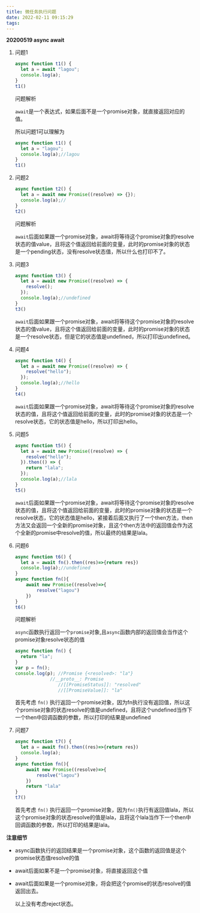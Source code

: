 ```yaml
---
title: 微任务执行问题
date: 2022-02-11 09:15:29
tags:
---
```


**20200519 async await**

1. 问题1

   ```js
   async function t1() {
     let a = await "lagou";
     console.log(a);
   }
   t1()
   ```

   问题解析

   `await`是一个表达式，如果后面不是一个promise对象，就直接返回对应的值。

   所以问题1可以理解为
   
   ```js
   async function t1() {
     let a = "lagou";
     console.log(a);//lagou
   }
   t1()
   ```
   
2. 问题2

   ```js
   async function t2() {
     let a = await new Promise((resolve) => {});
     console.log(a);//
   }
   t2()
   ```

   问题解析

   `await`后面如果跟一个promise对象，await将等待这个promise对象的resolve状态的值value，且将这个值返回给前面的变量，此时的promise对象的状态是一个pending状态，没有resolve状态值，所以什么也打印不了。

3. 问题3

   ```js
   async function t3() {
     let a = await new Promise((resolve) => {
       resolve();
     });
     console.log(a);//undefined
   }
   t3()
   ```

   `await`后面如果跟一个promise对象，await将等待这个promise对象的resolve状态的值value，且将这个值返回给前面的变量，此时的promise对象的状态是一个resolve状态，但是它的状态值是undefined，所以打印出undefined。

4. 问题4

   ```js
   async function t4() {
     let a = await new Promise((resolve) => {
       resolve("hello");
     });
     console.log(a);//hello
   }
   t4()
   ```

   `await`后面如果跟一个promise对象，await将等待这个promise对象的resolve状态的值，且将这个值返回给前面的变量，此时的promise对象的状态是一个resolve状态，它的状态值是hello，所以打印出hello。

5. 问题5

   ```js
   async function t5() {
     let a = await new Promise((resolve) => {
       resolve("hello");
     }).then(() => {
       return "lala";
     });
     console.log(a);//lala
   }
   t5()
   ```

   `await`后面如果跟一个promise对象，await将等待这个promise对象的resolve状态的值，且将这个值返回给前面的变量，此时的promise对象的状态是一个resolve状态，它的状态值是hello，紧接着后面又执行了一个then方法，then方法又会返回一个全新的promise对象，且这个then方法中的返回值会作为这个全新的promise中resolve的值，所以最终的结果是lala。

6. 问题6

   ```js
   async function t6() {
     let a = await fn().then((res)=>{return res})
     console.log(a);//undefined
   }
   async function fn(){
       await new Promise((resolve)=>{
           resolve("lagou")
       })
   }
   t6()
   ```

   问题解析

   `async`函数执行返回一个`promise`对象,且`async`函数内部的返回值会当作这个promise对象resolve状态的值

   ```js
   async function fn() {
     return "la";
   }
   var p = fn();
   console.log(p); //Promise {<resolved>: "la"}
   				//__proto__: Promise
                   //[[PromiseStatus]]: "resolved"
                   //[[PromiseValue]]: "la"
   ```

   

   首先考虑 `fn()` 执行返回一个promise对象，因为fn执行没有返回值，所以这个promise对象的状态resolve的值是undefined，且将这个undefined当作下一个then中回调函数的参数，所以打印的结果是undefined

7. 问题7

   ```js
   async function t7() {
     let a = await fn().then((res)=>{return res})
     console.log(a);
   }
   async function fn(){
       await new Promise((resolve)=>{
           resolve("lagou")
       })
       return "lala"
   }
   t7()
   
   ```

   首先考虑 `fn()` 执行返回一个promise对象，因为`fn()`执行有返回值lala，所以这个promise对象的状态resolve的值是lala，且将这个lala当作下一个then中回调函数的参数，所以打印的结果是lala。

**注意细节**

- async函数执行的返回结果是一个promise对象，这个函数的返回值是这个promise状态值resolve的值

- await后面如果不是一个promise对象，将直接返回这个值

- await后面如果是一个promise对象，将会把这个promise的状态resolve的值返回出去。

  以上没有考虑reject状态。